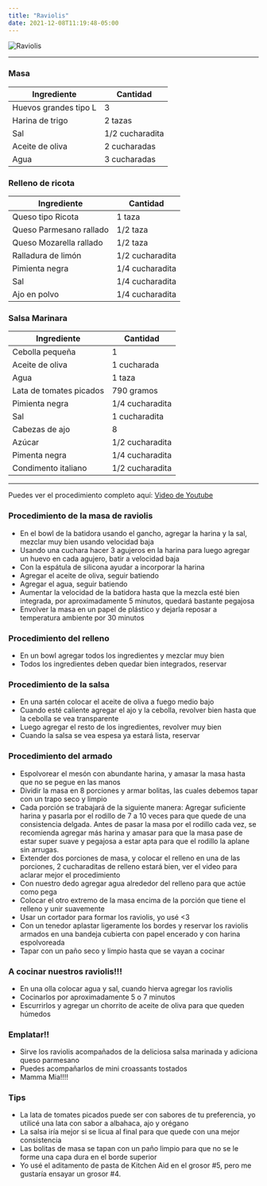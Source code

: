 ```yaml
---
title: "Raviolis"
date: 2021-12-08T11:19:48-05:00
---
```

![Raviolis](../../images/raviolis.jpg)
___
### Masa 

| Ingrediente | Cantidad |
| ----------- | ----------- |
| Huevos grandes tipo L | 3 |
| Harina de trigo | 2 tazas |
| Sal | 1/2 cucharadita |
| Aceite de oliva | 2 cucharadas |
| Agua | 3 cucharadas |

### Relleno de ricota

| Ingrediente | Cantidad |
| ----------- | ----------- |
| Queso tipo Ricota | 1 taza |
| Queso Parmesano rallado | 1/2 taza |
| Queso Mozarella rallado | 1/2 taza |
| Ralladura de limón | 1/2 cucharadita |
| Pimienta negra | 1/4 cucharadita |
| Sal | 1/4 cucharadita |
| Ajo en polvo | 1/4 cucharadita |

### Salsa Marinara

| Ingrediente | Cantidad |
| ----------- | ----------- |
| Cebolla pequeña | 1 |
| Aceite de oliva | 1 cucharada |
| Agua | 1 taza |
| Lata de tomates picados | 790 gramos |
| Pimienta negra | 1/4 cucharadita |
| Sal | 1 cucharadita |
| Cabezas de ajo | 8 |
| Azúcar | 1/2 cucharadita |
| Pimenta negra | 1/4 cucharadita |
| Condimento italiano | 1/2 cucharadita |

___

Puedes ver el procedimiento completo aquí: [Video de Youtube](https://youtu.be/sxqCgdAFYq8)

### Procedimiento de la masa de raviolis
- En el bowl de la batidora usando el gancho, agregar la harina y la sal, mezclar muy bien usando velocidad baja
- Usando una cuchara hacer 3 agujeros en la harina para luego agregar un huevo en cada agujero, batir a velocidad baja
- Con la espátula de silicona ayudar a incorporar la harina
- Agregar el aceite de oliva, seguir batiendo 
- Agregar el agua, seguir batiendo
- Aumentar la velocidad de la batidora hasta que la mezcla esté bien integrada, por aproximadamente 5 minutos, quedará bastante pegajosa
- Envolver la masa en un papel de plástico y dejarla reposar a temperatura ambiente por 30 minutos

### Procedimiento del relleno
- En un bowl agregar todos los ingredientes y mezclar muy bien
- Todos los ingredientes deben quedar bien integrados, reservar

### Procedimiento de la salsa
- En una sartén colocar el aceite de oliva a fuego medio bajo 
- Cuando esté caliente agregar el ajo y la cebolla, revolver bien hasta que la cebolla se vea transparente
- Luego agregar el resto de los ingredientes, revolver muy bien
- Cuando la salsa se vea espesa ya estará lista, reservar

### Procedimiento del armado
- Espolvorear el mesón con abundante harina, y amasar la masa hasta que no se pegue en las manos
- Dividir la masa en 8 porciones y armar bolitas, las cuales debemos tapar con un trapo seco y limpio
- Cada porción se trabajará de la siguiente manera: Agregar suficiente harina y pasarla por el rodillo de 7 a 10 veces para que quede de una consistencia delgada. Antes de pasar la masa por el rodillo cada vez, se recomienda agregar más harina y amasar para que la masa pase de estar super suave y pegajosa a estar apta para que el rodillo la aplane sin arrugas.
- Extender dos porciones de masa, y colocar el relleno en una de las porciones, 2 cucharaditas de relleno estará bien, ver el video para aclarar mejor el procedimiento
- Con nuestro dedo agregar agua alrededor del relleno para que actúe como pega
- Colocar el otro extremo de la masa encima de la porción que tiene el relleno y unir suavemente
- Usar un cortador para formar los raviolis, yo usé <3
- Con un tenedor aplastar ligeramente los bordes y reservar los raviolis armados en una bandeja cubierta con papel encerado y con harina espolvoreada
- Tapar con un paño seco y limpio hasta que se vayan a cocinar

### A cocinar nuestros raviolis!!!
- En una olla colocar agua y sal, cuando hierva agregar los raviolis
- Cocinarlos por aproximadamente 5 o 7 minutos
- Escurrirlos y agregar un chorrito de aceite de oliva para que queden húmedos

### Emplatar!!
- Sirve los raviolis acompañados de la deliciosa salsa marinada y adiciona queso parmesano
- Puedes acompañarlos de mini croassants tostados
- Mamma Mia!!!!

### Tips
- La lata de tomates picados puede ser con sabores de tu preferencia, yo utilicé una lata con sabor a albahaca, ajo y orégano
- La salsa iría mejor si se licua al final para que quede con una mejor consistencia
- Las bolitas de masa se tapan con un paño limpio para que no se le forme una capa dura en el borde superior
- Yo usé el aditamento de pasta de Kitchen Aid en el grosor #5, pero me gustaría ensayar un grosor #4.



